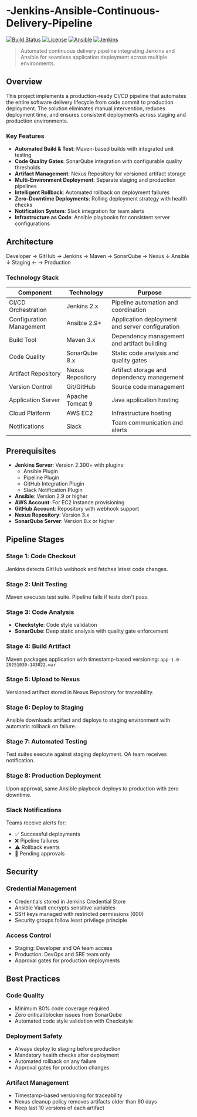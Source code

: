 # -Jenkins-Ansible-Continuous-Delivery-Pipeline
[![Build Status](https://img.shields.io/badge/build-passing-brightgreen)]() [![License](https://img.shields.io/badge/license-MIT-blue)]() [![Ansible](https://img.shields.io/badge/ansible-2.9+-red)]() [![Jenkins](https://img.shields.io/badge/jenkins-2.x-orange)]()

> Automated continuous delivery pipeline integrating Jenkins and Ansible for seamless application deployment across multiple environments.

## Overview

This project implements a production-ready CI/CD pipeline that automates the entire software delivery lifecycle from code commit to production deployment. The solution eliminates manual intervention, reduces deployment time, and ensures consistent deployments across staging and production environments.

### Key Features

- **Automated Build & Test**: Maven-based builds with integrated unit testing
- **Code Quality Gates**: SonarQube integration with configurable quality thresholds
- **Artifact Management**: Nexus Repository for versioned artifact storage
- **Multi-Environment Deployment**: Separate staging and production pipelines
- **Intelligent Rollback**: Automated rollback on deployment failures
- **Zero-Downtime Deployments**: Rolling deployment strategy with health checks
- **Notification System**: Slack integration for team alerts
- **Infrastructure as Code**: Ansible playbooks for consistent server configurations

## Architecture

Developer → GitHub → Jenkins → Maven → SonarQube → Nexus
↓
Ansible
↓
Staging ← → Production


### Technology Stack

| Component | Technology | Purpose |
|-----------|-----------|---------|
| CI/CD Orchestration | Jenkins 2.x | Pipeline automation and coordination |
| Configuration Management | Ansible 2.9+ | Application deployment and server configuration |
| Build Tool | Maven 3.x | Dependency management and artifact building |
| Code Quality | SonarQube 8.x | Static code analysis and quality gates |
| Artifact Repository | Nexus Repository | Artifact storage and dependency management |
| Version Control | Git/GitHub | Source code management |
| Application Server | Apache Tomcat 9 | Java application hosting |
| Cloud Platform | AWS EC2 | Infrastructure hosting |
| Notifications | Slack | Team communication and alerts |

## Prerequisites

- **Jenkins Server**: Version 2.300+ with plugins:
  - Ansible Plugin
  - Pipeline Plugin
  - GitHub Integration Plugin
  - Slack Notification Plugin
- **Ansible**: Version 2.9 or higher
- **AWS Account**: For EC2 instance provisioning
- **GitHub Account**: Repository with webhook support
- **Nexus Repository**: Version 3.x
- **SonarQube Server**: Version 8.x or higher


## Pipeline Stages

### Stage 1: Code Checkout
Jenkins detects GitHub webhook and fetches latest code changes.

### Stage 2: Unit Testing
Maven executes test suite. Pipeline fails if tests don't pass.

### Stage 3: Code Analysis
- **Checkstyle**: Code style validation
- **SonarQube**: Deep static analysis with quality gate enforcement

### Stage 4: Build Artifact
Maven packages application with timestamp-based versioning: `app-1.0-20251030-143022.war`

### Stage 5: Upload to Nexus
Versioned artifact stored in Nexus Repository for traceability.

### Stage 6: Deploy to Staging
Ansible downloads artifact and deploys to staging environment with automatic rollback on failure.

### Stage 7: Automated Testing
Test suites execute against staging deployment. QA team receives notification.

### Stage 8: Production Deployment
Upon approval, same Ansible playbook deploys to production with zero downtime.


### Slack Notifications

Teams receive alerts for:
- ✅ Successful deployments
- ❌ Pipeline failures
- ⚠️ Rollback events
- 🔄 Pending approvals

## Security

### Credential Management

- Credentials stored in Jenkins Credential Store
- Ansible Vault encrypts sensitive variables
- SSH keys managed with restricted permissions (600)
- Security groups follow least privilege principle

### Access Control

- Staging: Developer and QA team access
- Production: DevOps and SRE team only
- Approval gates for production deployments

## Best Practices

### Code Quality
- Minimum 80% code coverage required
- Zero critical/blocker issues from SonarQube
- Automated code style validation with Checkstyle

### Deployment Safety
- Always deploy to staging before production
- Mandatory health checks after deployment
- Automated rollback on any failure
- Approval gates for production changes

### Artifact Management
- Timestamp-based versioning for traceability
- Nexus cleanup policy removes artifacts older than 90 days
- Keep last 10 versions of each artifact




